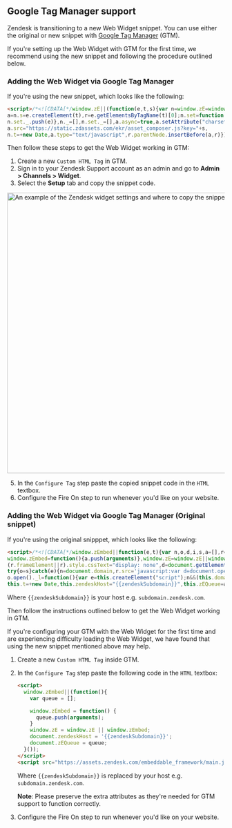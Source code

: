 ## Google Tag Manager support

Zendesk is transitioning to a new Web Widget snippet. You can use either the original or new snippet with [Google Tag Manager][gtm-link] (GTM).

If you're setting up the Web Widget with GTM for the first time, we recommend using the new snippet and following the procedure outlined below.

### Adding the Web Widget via Google Tag Manager

If you're using the new snippet, which looks like the following:

```html
<script>/*<![CDATA[*/window.zE||(function(e,t,s){var n=window.zE=window.zEmbed=function(){n._.push(arguments)},
a=n.s=e.createElement(t),r=e.getElementsByTagName(t)[0];n.set=function(e){
n.set._.push(e)},n._=[],n.set._=[],a.async=true,a.setAttribute("charset","utf-8"),
a.src="https://static.zdassets.com/ekr/asset_composer.js?key="+s,
n.t=+new Date,a.type="text/javascript",r.parentNode.insertBefore(a,r)})(document,"script","xxxxxxxx-xxxx-xxxx-xxxx-xxxxxxxxxxxx");/*]]>*/</script>
```

Then follow these steps to get the Web Widget working in GTM:

1. Create a new `Custom HTML Tag` in GTM.
2. Sign in to your Zendesk Support account as an admin and go to **Admin > Channels > Widget**.
3. Select the **Setup** tab and copy the snippet code.

<img alt="An example of the Zendesk widget settings and where to copy the snippet" src="https://zen-marketing-documentation.s3.amazonaws.com/docs/en/widget_snippet.png" width="650px" />

5. In the `Configure Tag` step paste the copied snippet code in the `HTML` textbox.
4. Configure the Fire On step to run whenever you'd like on your website.

### Adding the Web Widget via Google Tag Manager (Original snippet)

If you're using the original snipppet, which looks like the following:

```html
<script>/*<![CDATA[*/window.zEmbed||function(e,t){var n,o,d,i,s,a=[],r=document.createElement("iframe");
window.zEmbed=function(){a.push(arguments)},window.zE=window.zE||window.zEmbed,r.src="javascript:false",r.title="",r.role="presentation",
(r.frameElement||r).style.cssText="display: none",d=document.getElementsByTagName("script"),d=d[d.length-1],d.parentNode.insertBefore(r,d),i=r.contentWindow,s=i.document;
try{o=s}catch(e){n=document.domain,r.src='javascript:var d=document.open();d.domain="'+n+'";void(0);',o=s}
o.open()._l=function(){var e=this.createElement("script");n&&(this.domain=n),e.id="js-iframe-async",e.src="https://assets.zendesk.com/embeddable_framework/main.js",
this.t=+new Date,this.zendeskHost="{{zendeskSubdomain}}",this.zEQueue=a,this.body.appendChild(e)},o.write('<body onload="document._l();">'),o.close()}();/*]]>*/</script>
```

Where `{{zendeskSubdomain}}` is your host e.g. `subdomain.zendesk.com`.

Then follow the instructions outlined below to get the Web Widget working in GTM.

If you're configuring your GTM with the Web Widget for the first time and are experiencing difficulty loading the Web Widget, we have found that using the new snippet mentioned above may help.

1. Create a new `Custom HTML Tag` inside GTM.
2. In the `Configure Tag` step paste the following code in the `HTML` textbox:

    ```html
    <script>
      window.zEmbed||(function(){
        var queue = [];

        window.zEmbed = function() {
          queue.push(arguments);
        }
        window.zE = window.zE || window.zEmbed;
        document.zendeskHost = '{{zendeskSubdomain}}';
        document.zEQueue = queue;
      }());
    </script>
    <script src="https://assets.zendesk.com/embeddable_framework/main.js" data-ze-csp="true" async defer></script>
    ```

    Where `{{zendeskSubdomain}}` is replaced by your host e.g. `subdomain.zendesk.com`.

    **Note**: Please preserve the extra attributes as they're needed for GTM support to function correctly.
3. Configure the Fire On step to run whenever you'd like on your website.

[gtm-link]: https://www.google.com/tagmanager/
